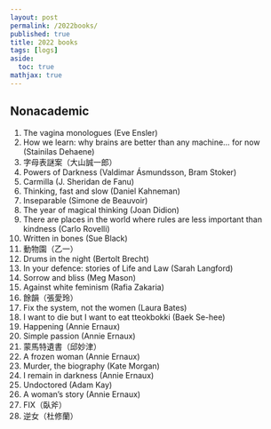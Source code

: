 ```yaml
---
layout: post
permalink: /2022books/
published: true
title: 2022 books
tags: [logs]
aside:
  toc: true
mathjax: true
---
```

<!--more-->
## Nonacademic

1. The vagina monologues (Eve Ensler)
2. How we learn: why brains are better than any machine… for now (Stainilas Dehaene)
3. 字母表謎案（大山誠一郎）
4. Powers of Darkness (Valdimar Ásmundsson, Bram Stoker)
5. Carmilla (J. Sheridan de Fanu)
6. Thinking, fast and slow (Daniel Kahneman)
7. Inseparable (Simone de Beauvoir)
8. The year of magical thinking (Joan Didion)
9. There are places in the world where rules are less important than kindness (Carlo Rovelli)
10. Written in bones (Sue Black)
11. 動物園（乙一）
12. Drums in the night (Bertolt Brecht)
13. In your defence: stories of Life and Law (Sarah Langford)
14. Sorrow and bliss (Meg Mason)
15. Against white feminism (Rafia Zakaria)
16. 餘韻（張愛玲）
17. Fix the system, not the women (Laura Bates)
18. I want to die but I want to eat tteokbokki (Baek Se-hee)
19. Happening (Annie Ernaux)
20. Simple passion (Annie Ernaux)
21. 蒙馬特遺書（邱妙津）
22. A frozen woman (Annie Ernaux)
23. Murder, the biography (Kate Morgan)
24. I remain in darkness (Annie Ernaux)
25. Undoctored (Adam Kay)
26. A woman’s story (Annie Ernaux)
27. FIX（臥斧）
28. 逆女（杜修蘭）
